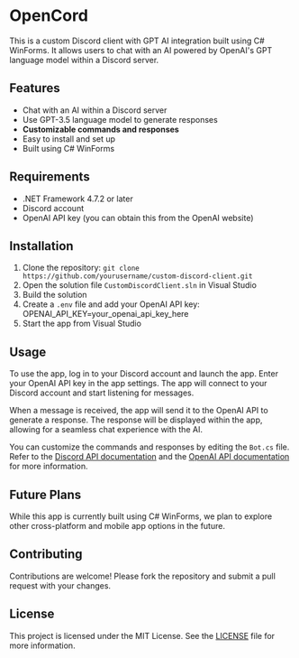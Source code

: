 # OpenCord

This is a custom Discord client with GPT AI integration built using C# WinForms. It allows users to chat with an AI powered by OpenAI's GPT language model within a Discord server.

## Features

- Chat with an AI within a Discord server
- Use GPT-3.5 language model to generate responses
- **Customizable commands and responses**
- Easy to install and set up
- Built using C# WinForms

## Requirements

- .NET Framework 4.7.2 or later
- Discord account
- OpenAI API key (you can obtain this from the OpenAI website)

## Installation

1. Clone the repository: `git clone https://github.com/yourusername/custom-discord-client.git`
2. Open the solution file `CustomDiscordClient.sln` in Visual Studio
3. Build the solution
4. Create a `.env` file and add your OpenAI API key: OPENAI_API_KEY=your_openai_api_key_here
5. Start the app from Visual Studio

## Usage

To use the app, log in to your Discord account and launch the app. Enter your OpenAI API key in the app settings. The app will connect to your Discord account and start listening for messages.

When a message is received, the app will send it to the OpenAI API to generate a response. The response will be displayed within the app, allowing for a seamless chat experience with the AI.

You can customize the commands and responses by editing the `Bot.cs` file. Refer to the [Discord API documentation](https://discord.com/developers/docs/intro) and the [OpenAI API documentation](https://beta.openai.com/docs/api-reference) for more information.

## Future Plans

While this app is currently built using C# WinForms, we plan to explore other cross-platform and mobile app options in the future.

## Contributing

Contributions are welcome! Please fork the repository and submit a pull request with your changes.

## License

This project is licensed under the MIT License. See the [LICENSE](LICENSE) file for more information.
